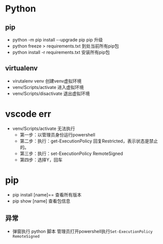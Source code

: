 # Python
## pip
- python -m pip install --upgrade pip       pip 升级
- python freeze > requirements.txt          到处当前所有pip包
- python install -r requirements.txt        安装所有pip包

## virtualenv
- virutalenv venv           创建venv虚拟环境
- venv/Scripts/activate     进入虚拟环境
- venv/Scripts/disactivate  退出虚拟环境


# vscode err
* venv/Scripts/activate 无法执行
    - 第一步：以管理员身份运行powershell
    - 第二步：执行：get-ExecutionPolicy 回复Restricted，表示状态是禁止的。
    - 第三步：执行：set-ExecutionPolicy RemoteSigned
    - 第四步：选择Y，回车


# pip
* pip install [name]==      查看所有版本
* pip show [name]           查看包信息


## 异常
- 弹窗执行 python 脚本      管理员打开powershell执行`Set-ExecutionPolicy RemoteSigned`
